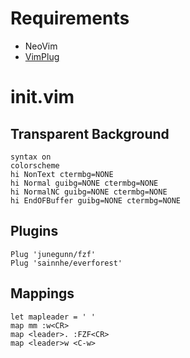 # Requirements

- NeoVim
- [VimPlug](https://github.com/junegunn/vim-plug)

# init.vim

## Transparent Background

```vimscript
syntax on
colorscheme
hi NonText ctermbg=NONE
hi Normal guibg=NONE ctermbg=NONE
hi NormalNC guibg=NONE ctermbg=NONE
hi EndOFBuffer guibg=NONE ctermbg=NONE
```

## Plugins

```vimscript
Plug 'junegunn/fzf'
Plug 'sainnhe/everforest'
```

## Mappings

```vimscript
let mapleader = ' '
map mm :w<CR>
map <leader>. :FZF<CR>
map <leader>w <C-w>
```
